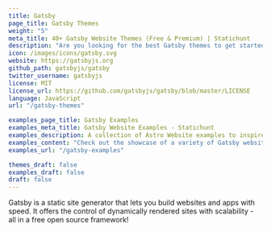 ```yaml
---
title: Gatsby
page_title: Gatsby Themes
weight: "5"
meta_title: 40+ Gatsby Website Themes (Free & Premium) | Statichunt
description: "Are you looking for the best Gatsby themes to get started with your next project? Here we've listied 40+ best free and premium Gatsby themes available in the internet"
icon: /images/icons/gatsby.svg
website: https://gatsbyjs.org
github_path: gatsbyjs/gatsby
twitter_username: gatsbyjs
license: MIT
license_url: https://github.com/gatsbyjs/gatsby/blob/master/LICENSE
language: JavaScript
url: "/gatsby-themes"

examples_page_title: Gatsby Examples
examples_meta_title: Gatsby Website Examples - Statichunt
examples_description: A collection of Astro Website examples to inspire the creation of your next online Projects.
examples_content: "Check out the showcase of a variety of Gatsby website examples. Get inspired about building your next web project on the Gatsby static site generator."
examples_url: "/gatsby-examples"

themes_draft: false
examples_draft: false
draft: false
---
```


Gatsby is a static site generator that lets you build websites and apps with speed. It offers the control of dynamically rendered sites with scalability - all in a free open source framework!
